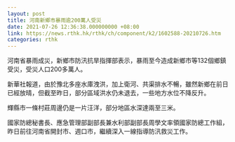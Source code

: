 ```yaml
---
layout: post
title: 河南新鄉市暴雨逾200萬人受災
date: 2021-07-26 12:36:38.000000000 +08:00
link: https://news.rthk.hk/rthk/ch/component/k2/1602588-20210726.htm
categories: rthk
---
```


河南省暴雨成災，新鄉市防汛抗旱指揮部表示，暴雨至今造成新鄉市等132個鄉鎮受災，受災人口200多萬人。

新華社報道，由於豫北多座水庫洩洪，加上衛河、共渠排水不暢，雖然新鄉在前日已經放晴，但截至昨日，部分區域洪水仍未退去，一些地方水位不降反升。

輝縣市一條村莊周邊仍是一片汪洋，部分地區水深達兩至三米。

國家防總秘書長、應急管理部副部長兼水利部副部長周學文率領國家防總工作組，昨日前往河南省開封市、週口市，繼續深入一線指導防汛救災工作。
